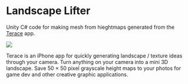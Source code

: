 # Landscape Lifter
Unity C# code for making mesh from hieghtmaps generated from the [Terace](https://apps.apple.com/us/app/terace/id1492035680?ls=1) app.

![](https://www.aetherpoint.com/media/products/Product_Terace.jpg)

Terace is an iPhone app for quickly generating landscape / texture ideas through your camera. Turn anything on your camera into a mini 3D landscape. Save 50 × 50 pixel grayscale height maps to your photos for game dev and other creative graphic applications.

